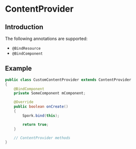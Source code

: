 # ContentProvider

## Introduction

The following annotations are supported:

 - `@BindResource`
 - `@BindComponent`

## Example

```java
public class CustomContentProvider extends ContentProvider
{
	@BindComponent
	private SomeComponent mComponent;

	@Override
	public boolean onCreate()
	{
		Spork.bind(this);

		return true;
	}

	// ContentProvider methods
}
```